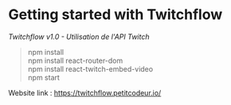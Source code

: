 # Getting started with Twitchflow

*Twitchflow v1.0 - Utilisation de l'API Twitch*

> npm install\
npm install react-router-dom\
npm install react-twitch-embed-video\
npm start

Website link : https://twitchflow.petitcodeur.io/